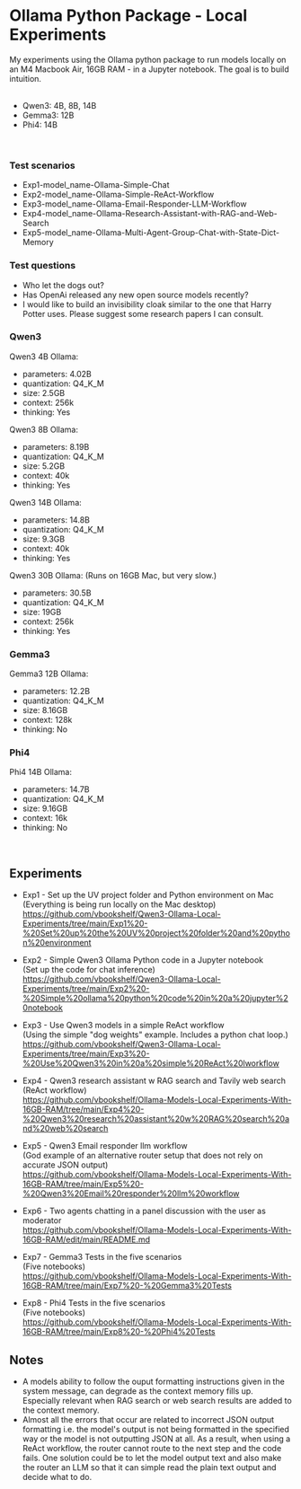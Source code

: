 # Ollama Python Package - Local Experiments
My experiments using the Ollama python package to run models locally on an M4 Macbook Air, 16GB RAM - in a Jupyter notebook.
The goal is to build intuition.
<br>
<br>
- Qwen3: 4B, 8B, 14B<br>
- Gemma3: 12B
- Phi4: 14B
<br>

### Test scenarios

- Exp1-model_name-Ollama-Simple-Chat
- Exp2-model_name-Ollama-Simple-ReAct-Workflow
- Exp3-model_name-Ollama-Email-Responder-LLM-Workflow
- Exp4-model_name-Ollama-Research-Assistant-with-RAG-and-Web-Search
- Exp5-model_name-Ollama-Multi-Agent-Group-Chat-with-State-Dict-Memory

### Test questions
- Who let the dogs out?
- Has OpenAi released any new open source models recently?
- I would like to build an invisibility cloak similar to the one that Harry Potter uses. Please suggest some research papers I can consult.

### Qwen3

Qwen3 4B Ollama:
- parameters: 4.02B
- quantization: Q4_K_M
- size: 2.5GB
- context: 256k
- thinking: Yes

Qwen3 8B Ollama:
- parameters: 8.19B
- quantization: Q4_K_M
- size: 5.2GB
- context: 40k
- thinking: Yes


Qwen3 14B Ollama:
- parameters: 14.8B
- quantization: Q4_K_M
- size: 9.3GB
- context: 40k
- thinking: Yes

Qwen3 30B Ollama: (Runs on 16GB Mac, but very slow.)
- parameters: 30.5B
- quantization: Q4_K_M
- size: 19GB
- context: 256k
- thinking: Yes

### Gemma3

Gemma3 12B Ollama:
- parameters: 12.2B
- quantization: Q4_K_M
- size: 8.16GB
- context: 128k
- thinking: No

### Phi4

Phi4 14B Ollama:
- parameters: 14.7B
- quantization: Q4_K_M
- size: 9.16GB
- context: 16k
- thinking: No
  
<br>

## Experiments

- Exp1 - Set up the UV project folder and Python environment on Mac<br>
(Everything is being run locally on the Mac desktop)<br>
https://github.com/vbookshelf/Qwen3-Ollama-Local-Experiments/tree/main/Exp1%20-%20Set%20up%20the%20UV%20project%20folder%20and%20python%20environment

- Exp2 - Simple Qwen3 Ollama Python code in a Jupyter notebook<br>
(Set up the code for chat inference)<br>
https://github.com/vbookshelf/Qwen3-Ollama-Local-Experiments/tree/main/Exp2%20-%20Simple%20ollama%20python%20code%20in%20a%20jupyter%20notebook

- Exp3 - Use Qwen3 models in a simple ReAct workflow<br>
(Using the simple "dog weights" example. Includes a python chat loop.)<br>
https://github.com/vbookshelf/Qwen3-Ollama-Local-Experiments/tree/main/Exp3%20-%20Use%20Qwen3%20in%20a%20simple%20ReAct%20lworkflow

- Exp4 - Qwen3 research assistant w RAG search and Tavily web search<br>
(ReAct workflow)<br>
https://github.com/vbookshelf/Ollama-Models-Local-Experiments-With-16GB-RAM/tree/main/Exp4%20-%20Qwen3%20research%20assistant%20w%20RAG%20search%20and%20web%20search

- Exp5 - Qwen3 Email responder llm workflow<br>
(God example of an alternative router setup that does not rely on accurate JSON output)<br>
https://github.com/vbookshelf/Ollama-Models-Local-Experiments-With-16GB-RAM/tree/main/Exp5%20-%20Qwen3%20Email%20responder%20llm%20workflow

- Exp6 - Two agents chatting in a panel discussion with the user as moderator<br>
https://github.com/vbookshelf/Ollama-Models-Local-Experiments-With-16GB-RAM/edit/main/README.md

- Exp7 - Gemma3 Tests in the five scenarios<br>
(Five notebooks)<br>
https://github.com/vbookshelf/Ollama-Models-Local-Experiments-With-16GB-RAM/tree/main/Exp7%20-%20Gemma3%20Tests

- Exp8 - Phi4 Tests in the five scenarios<br>
(Five notebooks)<br>
https://github.com/vbookshelf/Ollama-Models-Local-Experiments-With-16GB-RAM/tree/main/Exp8%20-%20Phi4%20Tests

## Notes

- A models ability to follow the ouput formatting instructions given in the system message, can degrade as the context memory fills up. Especially relevant when RAG search or web search results are added to the context memory.
- Almost all the errors that occur are related to incorrect JSON output formatting i.e. the model's output is not being formatted in the specified way or the model is not outputting JSON at all. As a result, when using a ReAct workflow, the router cannot route to the next step and the code fails. One solution could be to let the model output text and also make the router an LLM so that it can simple read the plain text output and decide what to do.
